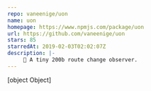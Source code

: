 ```yaml
---
repo: vaneenige/uon
name: uon
homepage: https://www.npmjs.com/package/uon
url: https://github.com/vaneenige/uon
stars: 85
starredAt: 2019-02-03T02:02:07Z
description: |-
     🐨 A tiny 200b route change observer.
---
```


[object Object]
